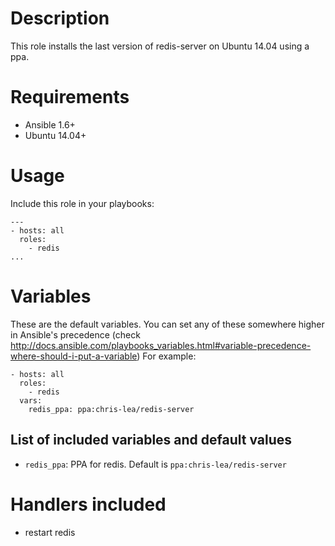 # Description
This role installs the last version of redis-server on Ubuntu 14.04 using a ppa.

# Requirements

* Ansible 1.6+
* Ubuntu 14.04+

# Usage
Include this role in your playbooks:
```
---
- hosts: all
  roles:
    - redis
...
```

# Variables 

These are the default variables. You can set any of these somewhere higher in Ansible's precedence (check 
http://docs.ansible.com/playbooks_variables.html#variable-precedence-where-should-i-put-a-variable)
For example:
```
- hosts: all
  roles:
    - redis
  vars:
    redis_ppa: ppa:chris-lea/redis-server
```

## List of included variables and default values

* ```redis_ppa```: PPA for redis. Default is ```ppa:chris-lea/redis-server```

# Handlers included

* restart redis

